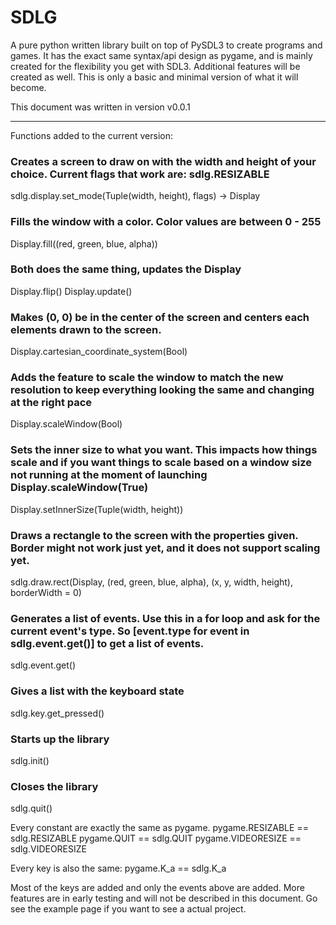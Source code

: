 # SDLG
A pure python written library built on top of PySDL3 to create programs and games. It has the exact same syntax/api design as pygame, and is mainly created for the flexibility you get with SDL3. Additional features will be created as well. This is only a basic and minimal version of what it will become.

This document was written in version v0.0.1

-------------------------------------------












Functions added to the current version:

### Creates a screen to draw on with the width and height of your choice. Current flags that work are: sdlg.RESIZABLE
sdlg.display.set_mode(Tuple(width, height), flags) -> Display

### Fills the window with a color. Color values are between 0 - 255
Display.fill((red, green, blue, alpha)) 

### Both does the same thing, updates the Display
Display.flip()
Display.update()

### Makes (0, 0) be in the center of the screen and centers each elements drawn to the screen.
Display.cartesian_coordinate_system(Bool)

### Adds the feature to scale the window to match the new resolution to keep everything looking the same and changing at the right pace
Display.scaleWindow(Bool)

### Sets the inner size to what you want. This impacts how things scale and if you want things to scale based on a window size not running at the moment of launching Display.scaleWindow(True)
Display.setInnerSize(Tuple(width, height))

### Draws a rectangle to the screen with the properties given. Border might not work just yet, and it does not support scaling yet.
sdlg.draw.rect(Display, (red, green, blue, alpha), (x, y, width, height), borderWidth = 0) 

### Generates a list of events. Use this in a for loop and ask for the current event's type. So [event.type for event in sdlg.event.get()] to get a list of events.
sdlg.event.get()

### Gives a list with the keyboard state
sdlg.key.get_pressed()

### Starts up the library
sdlg.init()

### Closes the library
sdlg.quit()

Every constant are exactly the same as pygame.
pygame.RESIZABLE == sdlg.RESIZABLE
pygame.QUIT == sdlg.QUIT
pygame.VIDEORESIZE == sdlg.VIDEORESIZE

Every key is also the same:
pygame.K_a == sdlg.K_a

Most of the keys are added and only the events above are added.
More features are in early testing and will not be described in this document.
Go see the example page if you want to see a actual project.
